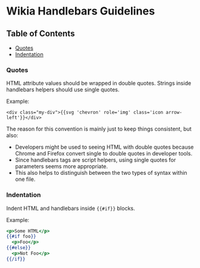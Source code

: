 # Wikia Handlebars Guidelines
## Table of Contents
* [Quotes](#quotes)
* [Indentation](#indentation)

### Quotes
HTML attribute values should be wrapped in double quotes. Strings inside handlebars helpers should use single quotes. 

Example: 
```Handlebars
<div class="my-div">{{svg 'chevron' role='img' class='icon arrow-left'}}</div>
```

The reason for this convention is mainly just to keep things consistent, but also: 
* Developers might be used to seeing HTML with double quotes because Chrome and Firefox convert single to double quotes in developer tools. 
* Since handlebars tags are script helpers, using single quotes for parameters seems more appropriate. 
* This also helps to distinguish between the two types of syntax within one file. 

### Indentation
Indent HTML and handlebars inside `{{#if}}` blocks. 

Example: 
```handlebars
<p>Some HTML</p>
{{#if foo}}
  <p>Foo</p>
{{#else}}
  <p>Not Foo</p>
{{/if}}
```
